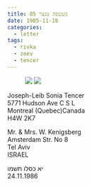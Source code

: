 ```yaml
---
title: מעטפה טנצר 85
date: 1985-11-18
categories:
  - letter
tags:
  - rivka
  - zeev
  - tencer
---
```


<figure class="half">
    <a  href="/pupko-papers/assets/images/1985-11-18-tencer-1.jpg">
    <img src="/pupko-papers/assets/images/1985-11-18-tencer-1.jpg"></a>
    <a  href="/pupko-papers/assets/images/1985-11-18-tencer-2.jpg">
    <img src="/pupko-papers/assets/images/1985-11-18-tencer-2.jpg"></a>
</figure>

Joseph-Leib Sonia Tencer  
5771 Hudson Ave C S L  
Montreal (Quebec)Canada  
H4W 2K7  

Mr. & Mrs. W. Kenigsberg  
Amsterdam Str. No 8  
Tel Aviv  
ISRAEL  

יא כסלו תשמו  
24.11.1986  
